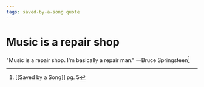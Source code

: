 ```yaml
---
tags: saved-by-a-song quote 
---
```


# Music is a repair shop
"Music is a repair shop. I'm basically a repair man." —Bruce Springsteen[^1]

[^1]: [[Saved by a Song]] pg. 5